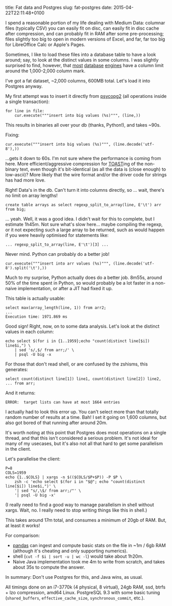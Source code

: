 title: Fat data and Postgres
slug: fat-postgres
date: 2015-04-22T22:11:48+0100

I spend a reasonable portion of my life dealing with Medium Data: columnar files (typically CSV)
you can easily fit on disc, can easily fit in disc cache after compression, and can
probably fit in RAM after some pre-processing; files slightly too big to open in
modern versions of Excel, and far, far too big for LibreOffice Calc or Apple's Pages.

Sometimes, I like to load these files into a database table to have a look around; say,
to look at the distinct values in some columns.  I was slightly surprised to find, however,
that
[most](http://www.postgresql.org/about/)
[database](https://docs.oracle.com/cd/B19306_01/server.102/b14237/limits003.htm)
[engines](https://www.sqlite.org/limits.html)
have a column limit around the 1,000-2,000 column mark.


I've got a fat dataset, ~2,000 columns, 600MB total.  Let's load it into Postgres anyway.

My first attempt was to insert it directly from [psycopg2](http://initd.org/psycopg/)
(all operations inside a single transaction):

    for line in file:
        cur.execute("""insert into big values (%s)""", (line,))

This results in binaries all over your db (thanks, Python!), and takes ~90s.

Fixing:

    cur.execute("""insert into big values (%s)""", (line.decode('utf-8'),))

...gets it down to 60s.  I'm not sure where the performance is coming from here.  More
efficient/aggressive compression for
[TOAST](http://www.postgresql.org/docs/9.4/static/storage-toast.html)ing of the non-binary text,
even though it's bit-identical (as all the data is (close enough) to low-ascii)?
More likely that the wire format and/or the driver code for strings has had more love.

Right!  Data's in the db.  Can't turn it into columns directly, so ... wait, there's no limit on array
lengths!

    create table arrays as select regexp_split_to_array(line, E'\t') arr from big;

... yeah.  Well, it was a good idea.  I didn't wait for this to complete, but I estimate 1h45m.  Not
sure what's slow here... maybe compiling the regexp, or it not expecting such a large array to be
returned, such as would happen if you were heavily optimised for statements like:

    ... regexp_split_to_array(line, E'\t')[3] ...

Never mind.  Python can probably do a better job!

    cur.execute("""insert into arr values (%s)""", (line.decode('utf-8').split('\t'),))

Much to my surprise, Python actually does do a better job.  8m55s, around 50% of the time spent in Python,
so would probably be a lot faster in a non-naive implementation, or after a JIT had fixed it up.

This table is actually usable:

    select max(array_length(line, 1)) from arr2;
    ...
    Execution time: 1971.869 ms

Good sign!  Right, now, on to some data analysis.  Let's look at the distinct values in each column:

    echo select $(for i in {1..1959};echo "count(distinct line[$i]) line$i,") \
        | sed 's/,$/ from arr;/' \
        | psql -U big -x

For those that don't read shell, or are confused by the zshisms, this generates:

    select count(distinct line[1]) line1, count(distinct line[2]) line2, ... from arr;

And it returns:

    ERROR:  target lists can have at most 1664 entries

I actually had to look this error up.  You can't select more than that totally random number
of results at a time.  Bah!  I set it going on 1,600 columns, but also got bored of that running after
around 20m.

It's worth noting at this point that Postgres does most operations on a single thread, and that this
isn't considered a serious problem.  It's not ideal for many of my usecases, but it's also not all that
hard to get some parallelism in the client.

Let's parallelise the client:

    P=8
    COLS=1959
    echo {1..$COLS} | xargs -n $(($COLS/$P+$P)) -P $P \
        zsh -c 'echo select $(for i in "$@"; echo "count(distinct line[$i]) line$i,")' \
        '| sed "s/,\$/ from arr;/"' \
        '| psql -U big -x'

(I really need to find a good way to manage parallelism in shell without xargs.  Wait, no.  I really need
to stop writing things like this in shell.)

This takes around 17m total, and consumes a minimum of 20gb of RAM.  But, at least it works!

For comparison:

 * [pandas](http://pandas.pydata.org/) can ingest and compute basic stats on the file
    in ~1m / 6gb RAM (although it's cheating and only supporting numerics).
 * shell (`cut -f $i | sort -u | wc -l`) would take about 1h20m.
 * Naive Java implementation took me 4m to write from scratch, and takes about 35s to compute the answer.

In summary: Don't use Postgres for this, and Java wins, as usual.

<!--more-->

All timings done on an i7-3770k (4 physical, 8 virtual), 24gb RAM, ssd, btrfs + lzo compression, amd64 Linux.
PostgreSQL 9.3 with some basic tuning (`shared_buffers`, `effective_cache_size`, `synchronous_commit`, etc.).
